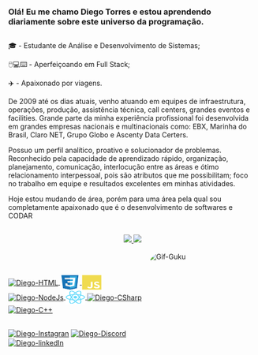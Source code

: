 <h3>Olá! Eu me chamo Diego Torres e estou aprendendo diariamente sobre este universo da programação.</h3>

##
<p>🎓 - Estudante de Análise e Desenvolvimento de Sistemas;</p>

<p>🖱️💻⌨️ - Aperfeiçoando em Full Stack;</p>

<p>✈️ - Apaixonado por viagens.</p>

<p>De 2009 até os dias atuais, venho atuando em equipes de infraestrutura, operações, produção, assistência técnica, call centers, grandes eventos e facilities. Grande parte da minha experiência profissional foi desenvolvida em grandes empresas nacionais e multinacionais como: EBX, Marinha do Brasil, Claro NET, Grupo Globo e Ascenty Data Certers.

<p>Possuo um perfil analítico, proativo e solucionador de problemas. Reconhecido pela capacidade de aprendizado rápido, organização, planejamento, comunicação, interlocução entre as áreas e ótimo relacionamento interpessoal, pois são atributos que me possibilitam; foco no trabalho em equipe e resultados excelentes em minhas atividades.</p>

<p>Hoje estou mudando de área, porém para uma área pela qual sou completamente apaixonado que é o desenvolvimento de softwares e CODAR</p>

##


<div align="center">
  <a href="https://github.com/DiegoTorresGomes">
  <img height="160em" src="https://github-readme-stats.vercel.app/api?username=DiegoTorresGomes&show_icons=true&theme=vision-friendly-dark&include_all_commits=true&count_private=true"/>
  <img height="160em" src="https://github-readme-stats.vercel.app/api/top-langs/?username=DiegoTorresGomes&layout=compact&langs_count=7&theme=vision-friendly-dark"/>
</div>


<div style="display: inline_block"  ><br>
<img align="right" alt ="Gif-Guku" width="220" height="220" style="border-radius:30px;" src="https://images-wixmp-ed30a86b8c4ca887773594c2.wixmp.com/f/84dc13b7-a2e7-4b45-83ec-311e72e82900/ddm76zj-115c352d-c520-4e26-930a-8e2f95375ddb.gif?token=eyJ0eXAiOiJKV1QiLCJhbGciOiJIUzI1NiJ9.eyJzdWIiOiJ1cm46YXBwOjdlMGQxODg5ODIyNjQzNzNhNWYwZDQxNWVhMGQyNmUwIiwiaXNzIjoidXJuOmFwcDo3ZTBkMTg4OTgyMjY0MzczYTVmMGQ0MTVlYTBkMjZlMCIsIm9iaiI6W1t7InBhdGgiOiJcL2ZcLzg0ZGMxM2I3LWEyZTctNGI0NS04M2VjLTMxMWU3MmU4MjkwMFwvZGRtNzZ6ai0xMTVjMzUyZC1jNTIwLTRlMjYtOTMwYS04ZTJmOTUzNzVkZGIuZ2lmIn1dXSwiYXVkIjpbInVybjpzZXJ2aWNlOmZpbGUuZG93bmxvYWQiXX0.yNfW-1PJeNlKoycncNxNv5kvoxmw7rowjVn4fwL-sKI" />

</div>

##

<div style="display: inline_block"><br>
  <img align="center" alt="Diego-HTML" height="30" width="40" src="https://cdn.jsdelivr.net/gh/devicons/devicon/icons/html5/html5-original-wordmark.svg">
  <img align="center" alt="Diego-CSS" height="30" width="40" src="https://raw.githubusercontent.com/devicons/devicon/master/icons/css3/css3-original.svg">
  <img align="center" alt="Diego-JS" height="30" width="40" src="https://raw.githubusercontent.com/devicons/devicon/master/icons/javascript/javascript-plain.svg">
  <img align="center" alt="Diego-NodeJs" height="30" width="40" src="https://www.vectorlogo.zone/logos/nodejs/nodejs-icon.svg">
  <img align="center" alt="Diego-React" height="30" width="40" src="https://raw.githubusercontent.com/devicons/devicon/master/icons/react/react-original.svg">
  <img align="center" alt="Diego-CSharp" height="50" width="50" src="https://upload.wikimedia.org/wikipedia/commons/4/4f/Csharp_Logo.png">
  <img align="center" alt="Diego-C++" height="30" width="40" src="https://cdn.jsdelivr.net/gh/devicons/devicon/icons/cplusplus/cplusplus-original.svg">
  
  

</div>
  
  ##
 
<div> 
  <a href="https://instagram.com/diegotorresgomes" target="_blank" >
    <img align="center" alt="Diego-Instagran" height="50" width="100" target="_blank" src="https://www.vectorlogo.zone/logos/instagram/instagram-ar21.svg"></a>
 <a href="https://discord.gg/Diego Torres#2054">
   <img align="center" alt="Diego-Discord" height="50" width="100" src="https://www.vectorlogo.zone/logos/discordapp/discordapp-ar21.svg" target="_blank"></a>
 <a href="https://www.linkedin.com/in/diego-torres-gomes" target="_blank">
   <img align="center" alt="Diego-linkedIn" height="80" width="80" src="https://cdn.jsdelivr.net/gh/devicons/devicon/icons/linkedin/linkedin-original-wordmark.svg" target="_blank"></a> 
 
 
</div>
